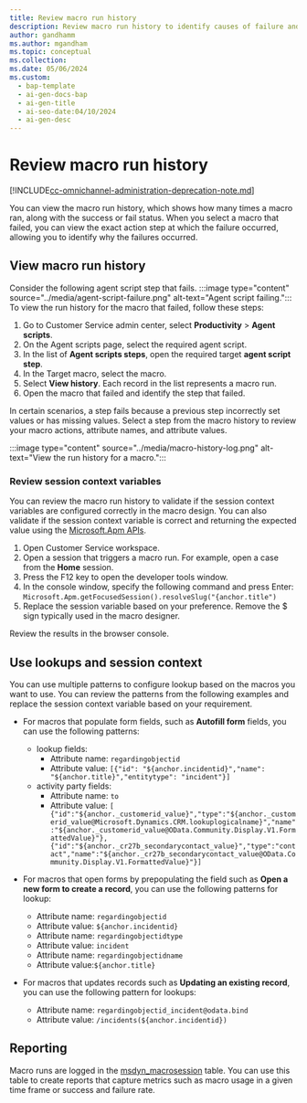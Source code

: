 ```yaml
---
title: Review macro run history
description: Review macro run history to identify causes of failure and view exact action step at which failure occurred.
author: gandhamm
ms.author: mgandham
ms.topic: conceptual
ms.collection:
ms.date: 05/06/2024
ms.custom:
  - bap-template
  - ai-gen-docs-bap
  - ai-gen-title
  - ai-seo-date:04/10/2024
  - ai-gen-desc
---
```


# Review macro run history

[!INCLUDE[cc-omnichannel-administration-deprecation-note.md](../../includes/cc-omnichannel-administration-deprecation-note.md)]

You can view the macro run history, which shows how many times a macro ran, along with the success or fail status. When you select a macro that failed, you can view the exact action step at which the failure occurred, allowing you to identify why the failures occurred.

## View macro run history

Consider the following agent script step that fails.
    :::image type="content" source="../media/agent-script-failure.png" alt-text="Agent script failing.":::
To view the run history for the macro that failed, follow these steps:

1. Go to Customer Service admin center, select **Productivity** > **Agent scripts**.  
1. On the Agent scripts page, select the required agent script.
1. In the list of **Agent scripts steps**, open the required target **agent script step**. 
1. In the Target macro, select the macro. 
1. Select **View history**. Each record in the list represents a macro run. 
1. Open the macro that failed and identify the step that failed.  
 
In certain scenarios, a step fails because a previous step incorrectly set values or has missing values. Select a step from the macro history to review your macro actions, attribute names, and attribute values.

 :::image type="content" source="../media/macro-history-log.png" alt-text="View the run history for a macro.":::

### Review session context variables 
 
You can review the macro run history to validate if the session context variables are configured correctly in the macro design. You can also validate if the session context variable is correct and returning the expected value using the [Microsoft.Apm APIs](../develop/microsoft-apm.md). 
 
1. Open Customer Service workspace.
2. Open a session that triggers a macro run. For example, open a case from the **Home** session. 
3. Press the F12 key to open the developer tools window. 
4. In the console window, specify the following command and press Enter: `Microsoft.Apm.getFocusedSession().resolveSlug("{anchor.title")`
5. Replace the session variable based on your preference. Remove the $ sign typically used in the macro designer. 

Review the results in the browser console. 
 
## Use lookups and session context 

You can use multiple patterns to configure lookup based on the macros you want to use. You can review the patterns from the following examples and replace the session context variable based on your requirement.  

- For macros that populate form fields, such as **Autofill form** fields, you can use the following patterns:
  - lookup fields:
       - Attribute name:  `regardingobjectid ` 
       - Attribute value:  `[{"id": "${anchor.incidentid}","name": "${anchor.title}","entitytype": "incident"}]  `
  - activity party fields: 
      - Attribute name:  `to `
     - Attribute value: `[ {"id":"${anchor._customerid_value}","type":"${anchor._customerid_value@Microsoft.Dynamics.CRM.lookuplogicalname}","name":"${anchor._customerid_value@OData.Community.Display.V1.FormattedValue}"}, {"id":"${anchor._cr27b_secondarycontact_value}","type":"contact","name":"${anchor._cr27b_secondarycontact_value@OData.Community.Display.V1.FormattedValue}"}] `
- For macros that open forms by prepopulating the field such as **Open a new form to create a record**, you can use the following patterns for lookup: 

  - Attribute name: `regardingobjectid `
  - Attribute value: `${anchor.incidentid}` 
  - Attribute name: `regardingobjectidtype `
  - Attribute value: `incident` 
  - Attribute name: `regardingobjectidname` 
  - Attribute value:`${anchor.title} `
- For macros that updates records such as **Updating an existing record**, you can use the following pattern for lookups: 
  - Attribute name: `regardingobjectid_incident@odata.bind `
  - Attribute value: `/incidents(${anchor.incidentid}) `

## Reporting 

Macro runs are logged in the [msdyn_macrosession](../develop/reference/entities/msdyn_macrosession.md) table. You can use this table to create reports that capture metrics such as macro usage in a given time frame or success and failure rate.

